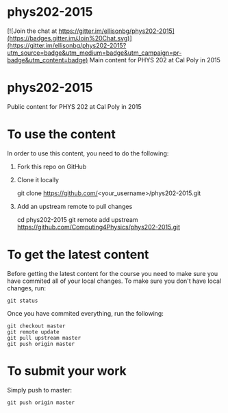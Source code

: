 # phys202-2015

[![Join the chat at https://gitter.im/ellisonbg/phys202-2015](https://badges.gitter.im/Join%20Chat.svg)](https://gitter.im/ellisonbg/phys202-2015?utm_source=badge&utm_medium=badge&utm_campaign=pr-badge&utm_content=badge)
Main content for PHYS 202 at Cal Poly in 2015

# phys202-2015

Public content for PHYS 202 at Cal Poly in 2015

# To use the content

In order to use this content, you need to do the following:

1. Fork this repo on GitHub
2. Clone it locally

    git clone https://github.com/<your_username>/phys202-2015.git

3. Add an upstream remote to pull changes

    cd phys202-2015
    git remote add upstream https://github.com/Computing4Physics/phys202-2015.git

# To get the latest content

Before getting the latest content for the course you need to make sure you
have commited all of your local changes. To make sure you don't have local
changes, run:

    git status

Once you have commited everything, run the following:

    git checkout master
    git remote update
    git pull upstream master
    git push origin master

# To submit your work

Simply push to master:

    git push origin master
